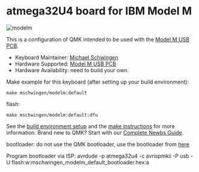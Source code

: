 # atmega32U4 board for IBM Model M

![modelm](https://raw.githubusercontent.com/mschwingen/hardware/master/modelm-usb/images/PCB.jpg)

This is a configuration of QMK intended to be used with the [Model M USB PCB](https://github.com/mschwingen/hardware/tree/master/modelm-usb).

* Keyboard Maintainer: [Michael Schwingen](https://github.com/mschwingen/)
* Hardware Supported: [Model M USB PCB](https://github.com/mschwingen/hardware/tree/master/modelm-usb)
* Hardware Availability: need to build your own.

Make example for this keyboard (after setting up your build environment):

    make mschwingen/modelm:default

flash:

    make mschwingen/modelm:default:dfu

See the [build environment setup](https://docs.qmk.fm/#/getting_started_build_tools) and the [make instructions](https://docs.qmk.fm/#/getting_started_make_guide) for more information. Brand new to QMK? Start with our [Complete Newbs Guide](https://docs.qmk.fm/#/newbs).

bootloader:
	do not use the QMK bootloader, use the bootloader from [here](https://github.com/mschwingen/modelm-lufa-bootloader)

Program bootloader via ISP:
	avrdude -p atmega32u4 -c avrispmkii -P usb -U flash:w:mschwingen_modelm_default_bootloader.hex:a
